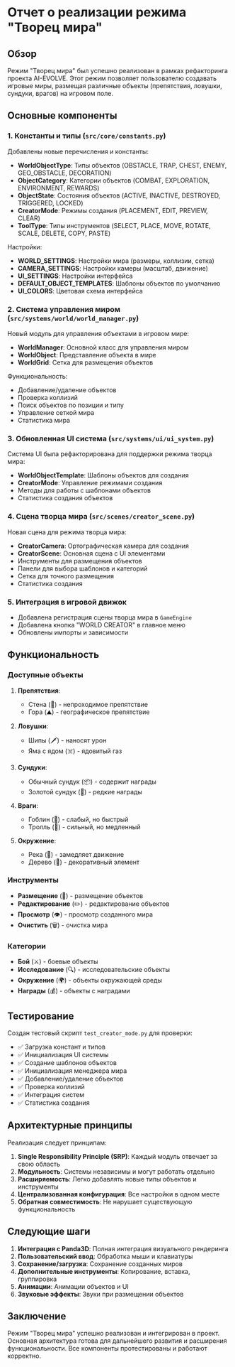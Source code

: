 # Отчет о реализации режима "Творец мира"

## Обзор

Режим "Творец мира" был успешно реализован в рамках рефакторинга проекта AI-EVOLVE. Этот режим позволяет пользователю создавать игровые миры, размещая различные объекты (препятствия, ловушки, сундуки, врагов) на игровом поле.

## Основные компоненты

### 1. Константы и типы (`src/core/constants.py`)

Добавлены новые перечисления и константы:

- **WorldObjectType**: Типы объектов (OBSTACLE, TRAP, CHEST, ENEMY, GEO_OBSTACLE, DECORATION)
- **ObjectCategory**: Категории объектов (COMBAT, EXPLORATION, ENVIRONMENT, REWARDS)
- **ObjectState**: Состояния объектов (ACTIVE, INACTIVE, DESTROYED, TRIGGERED, LOCKED)
- **CreatorMode**: Режимы создания (PLACEMENT, EDIT, PREVIEW, CLEAR)
- **ToolType**: Типы инструментов (SELECT, PLACE, MOVE, ROTATE, SCALE, DELETE, COPY, PASTE)

Настройки:
- **WORLD_SETTINGS**: Настройки мира (размеры, коллизии, сетка)
- **CAMERA_SETTINGS**: Настройки камеры (масштаб, движение)
- **UI_SETTINGS**: Настройки интерфейса
- **DEFAULT_OBJECT_TEMPLATES**: Шаблоны объектов по умолчанию
- **UI_COLORS**: Цветовая схема интерфейса

### 2. Система управления миром (`src/systems/world/world_manager.py`)

Новый модуль для управления объектами в игровом мире:

- **WorldManager**: Основной класс для управления миром
- **WorldObject**: Представление объекта в мире
- **WorldGrid**: Сетка для размещения объектов

Функциональность:
- Добавление/удаление объектов
- Проверка коллизий
- Поиск объектов по позиции и типу
- Управление сеткой мира
- Статистика мира

### 3. Обновленная UI система (`src/systems/ui/ui_system.py`)

Система UI была рефакторирована для поддержки режима творца мира:

- **WorldObjectTemplate**: Шаблоны объектов для создания
- **CreatorMode**: Управление режимами создания
- Методы для работы с шаблонами объектов
- Статистика создания объектов

### 4. Сцена творца мира (`src/scenes/creator_scene.py`)

Новая сцена для режима творца мира:

- **CreatorCamera**: Ортографическая камера для создания
- **CreatorScene**: Основная сцена с UI элементами
- Инструменты для размещения объектов
- Панели для выбора шаблонов и категорий
- Сетка для точного размещения
- Статистика создания

### 5. Интеграция в игровой движок

- Добавлена регистрация сцены творца мира в `GameEngine`
- Добавлена кнопка "WORLD CREATOR" в главное меню
- Обновлены импорты и зависимости

## Функциональность

### Доступные объекты

1. **Препятствия**:
   - Стена (🧱) - непроходимое препятствие
   - Гора (⛰️) - географическое препятствие

2. **Ловушки**:
   - Шипы (🗡️) - наносят урон
   - Яма с ядом (☠️) - ядовитый газ

3. **Сундуки**:
   - Обычный сундук (📦) - содержит награды
   - Золотой сундук (💎) - редкие награды

4. **Враги**:
   - Гоблин (👹) - слабый, но быстрый
   - Тролль (👺) - сильный, но медленный

5. **Окружение**:
   - Река (🌊) - замедляет движение
   - Дерево (🌳) - декоративный элемент

### Инструменты

- **Размещение** (🎯) - размещение объектов
- **Редактирование** (✏️) - редактирование объектов
- **Просмотр** (👁️) - просмотр созданного мира
- **Очистить** (🗑️) - очистка мира

### Категории

- **Бой** (⚔️) - боевые объекты
- **Исследование** (🔍) - исследовательские объекты
- **Окружение** (🌍) - объекты окружающей среды
- **Награды** (💰) - объекты с наградами

## Тестирование

Создан тестовый скрипт `test_creator_mode.py` для проверки:

- ✅ Загрузка констант и типов
- ✅ Инициализация UI системы
- ✅ Создание шаблонов объектов
- ✅ Инициализация менеджера мира
- ✅ Добавление/удаление объектов
- ✅ Проверка коллизий
- ✅ Интеграция систем
- ✅ Статистика создания

## Архитектурные принципы

Реализация следует принципам:

1. **Single Responsibility Principle (SRP)**: Каждый модуль отвечает за свою область
2. **Модульность**: Системы независимы и могут работать отдельно
3. **Расширяемость**: Легко добавлять новые типы объектов и инструменты
4. **Централизованная конфигурация**: Все настройки в одном месте
5. **Обратная совместимость**: Не нарушает существующую функциональность

## Следующие шаги

1. **Интеграция с Panda3D**: Полная интеграция визуального рендеринга
2. **Пользовательский ввод**: Обработка мыши и клавиатуры
3. **Сохранение/загрузка**: Сохранение созданных миров
4. **Дополнительные инструменты**: Копирование, вставка, группировка
5. **Анимации**: Анимации объектов и UI
6. **Звуковые эффекты**: Звуки при размещении объектов

## Заключение

Режим "Творец мира" успешно реализован и интегрирован в проект. Основная архитектура готова для дальнейшего развития и расширения функциональности. Все компоненты протестированы и работают корректно.
